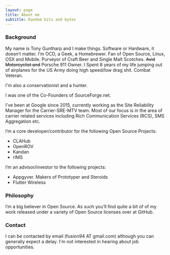 ```yaml
---
layout: page
title: About me
subtitle: Random bits and bytes
---
```


### Background

My name is Tony Guntharp and I make things. Software or Hardware, it doesn’t matter. I’m OCD, a Geek, a Homebrewer. Fan of Open Source, Linux, OSX and Mobile. Purveyor of Craft Beer and Single Malt Scotches. <del>Avid Motorcyclist and</del> Porsche 911 Owner. I Spent 8 years of my life jumping out of airplanes for the US Army doing high speed/low drag shit. Combat Veteran.

I'm also a conservationist and a hunter.

I was one of the Co-Founders of SourceForge.net.

I've been at Google since 2015, currently working as the Site Reliability Manager for the Carrier-SRE-MTV team. Most of our focus is in the area of carrier related services including Rich Communication Services (RCS), SMS Aggregation etc.

I’m a core developer/contributor for the following Open Source Projects:

* CLAHub
* OpenROV
* Kandan
* rIMS


I’m an advisor/investor to the following projects:

* Appgyver. Makers of Prototyper and Steroids
* Flutter Wireless

### Philosophy

I’m a big believer in Open Source. As such you’ll find quite a bit of of my work released under a variety of Open Source licenses over at GitHub.

### Contact

I can be contacted by email (fusion94 AT gmail.com)  although you can generally expect a delay. I'm not interested in hearing about job opportunities.
